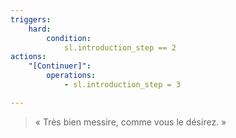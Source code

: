 ```yaml
---
triggers:
    hard:
        condition:
            sl.introduction_step == 2
actions:
    "[Continuer]":
        operations:
            - sl.introduction_step = 3

---
```


> « Très bien messire, comme vous le désirez. »

